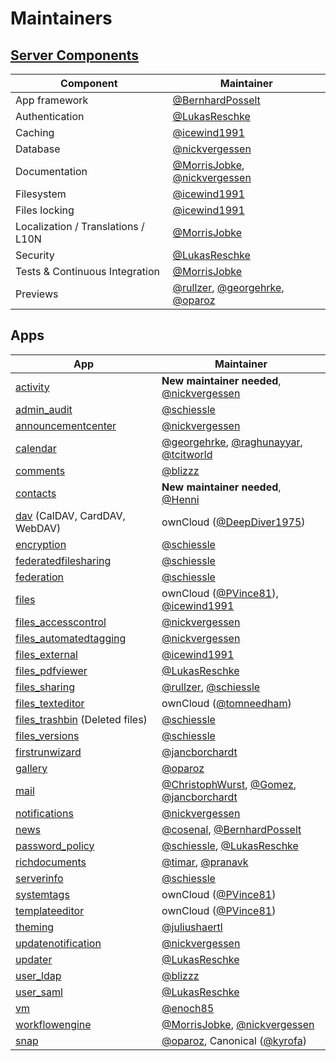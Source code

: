 # Maintainers

## [Server Components](https://github.com/nextcloud/server)

| Component | Maintainer |
|-----------|------------|
| App framework | [@BernhardPosselt] |
| Authentication | [@LukasReschke] |
| Caching | [@icewind1991] |
| Database | [@nickvergessen] |
| Documentation | [@MorrisJobke], [@nickvergessen] |
| Filesystem | [@icewind1991] |
| Files locking | [@icewind1991] |
| Localization / Translations / L10N | [@MorrisJobke] |
| Security | [@LukasReschke] |
| Tests & Continuous Integration | [@MorrisJobke] |
| Previews | [@rullzer], [@georgehrke], [@oparoz] |

## Apps

| App | Maintainer |
|-----|------------|
| [activity](https://github.com/nextcloud/activity) | **New maintainer needed**, [@nickvergessen] |
| [admin_audit](https://github.com/nextcloud/server/tree/master/apps/admin_audit) | [@schiessle] |
| [announcementcenter](https://github.com/nextcloud/announcementcenter) | [@nickvergessen] |
| [calendar](https://github.com/nextcloud/calendar) | [@georgehrke], [@raghunayyar], [@tcitworld] |
| [comments](https://github.com/nextcloud/server/tree/master/apps/comments) | [@blizzz] |
| [contacts](https://github.com/owncloud/contacts) | **New maintainer needed**, [@Henni] |
| [dav](https://github.com/nextcloud/server/tree/master/apps/dav) (CalDAV, CardDAV, WebDAV) | ownCloud ([@DeepDiver1975]) |
| [encryption](https://github.com/nextcloud/server/tree/master/apps/encryption) | [@schiessle] |
| [federatedfilesharing](https://github.com/nextcloud/server/tree/master/apps/federatedfilesharing) | [@schiessle] |
| [federation](https://github.com/nextcloud/server/tree/master/apps/federation) | [@schiessle] |
| [files](https://github.com/nextcloud/server/tree/master/apps/files) | ownCloud ([@PVince81]), [@icewind1991] |
| [files_accesscontrol](https://github.com/nextcloud/files_accesscontrol) | [@nickvergessen] |
| [files_automatedtagging](https://github.com/nextcloud/files_automatedtagging) | [@nickvergessen] |
| [files_external](https://github.com/nextcloud/server/tree/master/apps/files_external) | [@icewind1991] |
| [files_pdfviewer](https://github.com/nextcloud/files_pdfviewer) | [@LukasReschke] |
| [files_sharing](https://github.com/nextcloud/server/tree/master/apps/files_sharing) | [@rullzer], [@schiessle] |
| [files_texteditor](https://github.com/nextcloud/files_texteditor) | ownCloud ([@tomneedham]) |
| [files_trashbin](https://github.com/nextcloud/server/tree/master/apps/files_trashbin) (Deleted files) | [@schiessle] |
| [files_versions](https://github.com/nextcloud/server/tree/master/apps/files_versions) | [@schiessle] |
| [firstrunwizard](https://github.com/nextcloud/firstrunwizard) | [@jancborchardt] |
| [gallery](https://github.com/owncloud/gallery) | [@oparoz] |
| [mail](https://github.com/owncloud/mail) | [@ChristophWurst], [@Gomez], [@jancborchardt] |
| [notifications](https://github.com/nextcloud/notifications) | [@nickvergessen] |
| [news](https://github.com/nextcloud/news) | [@cosenal], [@BernhardPosselt] |
| [password_policy](https://github.com/nextcloud/password_policy) | [@schiessle], [@LukasReschke] |
| [richdocuments](https://github.com/nextcloud/richdocuments) | [@timar], [@pranavk] |
| [serverinfo](https://github.com/nextcloud/serverinfo) | [@schiessle] |
| [systemtags](https://github.com/nextcloud/server/tree/master/apps/systemtags) | ownCloud ([@PVince81]) |
| [templateeditor](https://github.com/nextcloud/templateeditor) | ownCloud ([@PVince81]) |
| [theming](https://github.com/nextcloud/server/tree/master/apps/theming) | [@juliushaertl] |
| [updatenotification](https://github.com/nextcloud/server/tree/master/apps/updatenotification) | [@nickvergessen] |
| [updater](https://github.com/nextcloud/updater) | [@LukasReschke] |
| [user_ldap](https://github.com/nextcloud/server/tree/master/apps/user_ldap) | [@blizzz] |
| [user_saml](https://github.com/nextcloud/user_saml) | [@LukasReschke] |
| [vm](https://github.com/nextcloud/vm) | [@enoch85] |
| [workflowengine](https://github.com/nextcloud/server/tree/master/apps/workflowengine) | [@MorrisJobke], [@nickvergessen] |
| [snap](https://github.com/nextcloud/nextcloud-snap) | [@oparoz], Canonical ([@kyrofa]) |

[@BernhardPosselt]: https://github.com/BernhardPosselt
[@blizzz]: https://github.com/blizzz
[@ChristophWurst]: https://github.com/christophwurst
[@cosenal]: https://github.com/cosenal
[@DeepDiver1975]: https://github.com/DeepDiver1975
[@enoch85]: https://github.com/enoch85
[@georgehrke]: https://github.com/georgehrke
[@Gomez]: https://github.com/gomez
[@Henni]: https://github.com/Henni
[@icewind1991]: https://github.com/icewind1991
[@jancborchardt]: https://github.com/jancborchardt
[@juliushaertl]: https://github.com/juliushaertl
[@LukasReschke]: https://github.com/LukasReschke
[@MorrisJobke]: https://github.com/MorrisJobke
[@nickvergessen]: https://github.com/nickvergessen
[@oparoz]: https://github.com/oparoz
[@PVince81]: https://github.com/PVince81
[@rullzer]: https://github.com/rullzer
[@schiessle]: https://github.com/schiessle
[@tomneedham]: https://github.com/tomneedham
[@kyrofa]: https://github.com/kyrofa
[@raghunayyar]: https://github.com/raghunayyar
[@tcitworld]: https://github.com/tcitworld
[@timar]: https://github.com/timar
[@pranavk]: https://github.com/pranavk
